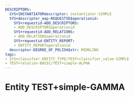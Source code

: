 ```yaml
---
DESCRIPTORS:
  SYS+INSTANTIATORdescriptor: instantiator-SIMPLE
  SYS+descriptor_map-REQUESTID$operationid:
    SYS+requestid-ADD_DESCRIPTORS:
    - ADD_DESCRIPTORSoperationid
    SYS+requestid-ADD_RELATIONS:
    - ADD_RELATIONSoperationid
    SYS+requestid-ENTITY_REPORT:
    - ENTITY_REPORToperationid
  descriptor-DEGREE_OF_POLISH$str: MIDDLING
tags:
- SYS+classifier-ENTITY_TYPE/TEST+classifier_value-SIMPLE
- TEST+relation-BASIC/TEST+simple-ALPHA
---
```

# Entity TEST+simple-GAMMA

